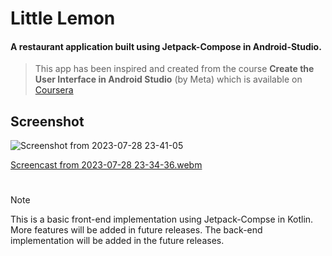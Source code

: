 # Little Lemon

#### A restaurant application built using Jetpack-Compose in Android-Studio.


> This app has been inspired and created from the course **Create the User Interface in Android Studio** (by Meta) which is available on [Coursera](https://www.coursera.org/learn/create-the-user-interface-android-studio)  


## Screenshot


![Screenshot from 2023-07-28 23-41-05](https://github.com/Ashwani1330/Little_Lemon/assets/84962178/86b50826-59c2-480c-a49e-dcbde6ac2a65)

[Screencast from 2023-07-28 23-34-36.webm](https://github.com/Ashwani1330/Little_Lemon/assets/84962178/b9d0c7f8-4dc9-475d-aec4-9cdf3865ed8a)

#
> [!Note]
> This is a basic front-end implementation using Jetpack-Compse in Kotlin. More features will be added in future releases. The back-end implementation will be added in the future releases.
